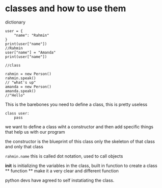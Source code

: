 # classes and how to use them

dictionary

```
user = {
    "name": "Rahmin"
}
print(user["name"])
//Rahmin
user["name"] = "Amanda"
print(user["name"])

//class

rahmin = new Person()
rahmin.speak()
// "what's up"
amanda = new Person()
amanda.speak()
//"Hello"
```

This is the barebones you need to define a class, this is pretty useless

```
class user:
    pass
```

we want to define a class wiht a constructor and then add specific things that help us with our program

the constructor is the blueprint of this class only
the skeleton of that class and only that class

`rahmin.name` this is called dot notation, used to call objects

**init** is initializing the variables in the class, built in function to create a class ** function ** make it a very clear and different function

python devs have agreed to self instatiating the class.
